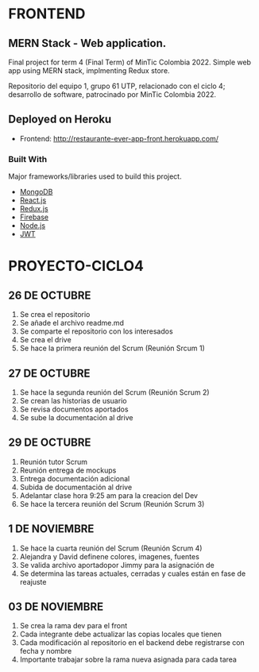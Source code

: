 # FRONTEND

## MERN Stack - Web application.

Final project for term 4 (Final Term) of MinTic Colombia 2022. Simple web app using MERN stack, implmenting Redux store.

Repositorio del equipo 1, grupo 61 UTP, relacionado con el ciclo 4; desarrollo de software, patrocinado por MinTic Colombia 2022.

## Deployed on Heroku

* Frontend: http://restaurante-ever-app-front.herokuapp.com/

### Built With

Major frameworks/libraries used to build this project.

* [MongoDB](https://www.mongodb.com/)
* [React.js](https://reactjs.org/)
* [Redux.js](https://redux.js.org/)
* [Firebase](https://firebase.google.com/)
* [Node.js](https://nodejs.org/)
* [JWT](https://jwt.io/)


# PROYECTO-CICLO4

## 26 DE OCTUBRE 

1. Se crea el repositorio
2. Se añade el archivo readme.md
3. Se comparte el repositorio con los interesados
4. Se crea el drive
5. Se hace la primera reunión del Scrum (Reunión Srcum 1)

## 27 DE OCTUBRE 

1. Se hace la segunda reunión del Scrum (Reunión Scrum 2)
2. Se crean las historias de usuario
3. Se revisa documentos aportados
4. Se sube la documentación al drive

## 29 DE OCTUBRE 

1. Reunión tutor Scrum
2. Reunión entrega de mockups
3. Entrega documentación adicional 
4. Subida de documentación al drive
5. Adelantar clase hora 9:25 am para la creacion del Dev
6. Se hace la tercera reunión del Scrum (Reunión Scrum 3)

## 1 DE NOVIEMBRE 

1. Se hace la cuarta reunión del Scrum (Reunión Scrum 4)
2. Alejandra y David definene colores, imagenes, fuentes
3. Se valida archivo aportadopor Jimmy para la asignación de 
4. Se determina las tareas actuales, cerradas y cuales están en fase de reajuste

## 03 DE NOVIEMBRE 

1. Se crea la rama dev para el front
2. Cada integrante debe actualizar las copias locales que tienen
3. Cada modificación al repositorio en el backend debe registrarse con fecha y nombre
4. Importante trabajar sobre la rama nueva asignada para cada tarea 
